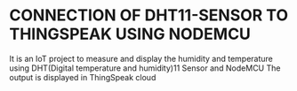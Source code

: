 # CONNECTION OF DHT11-SENSOR TO THINGSPEAK USING NODEMCU
It is an IoT project to measure and display the humidity and temperature using DHT(Digital temperature and humidity)11 Sensor and NodeMCU
The output is displayed in ThingSpeak cloud
